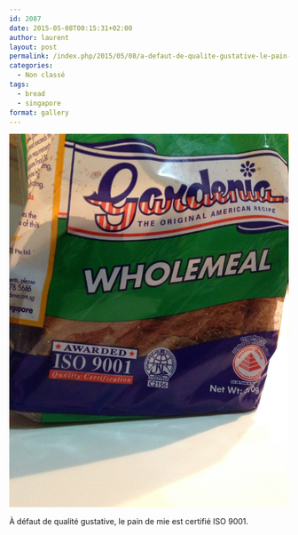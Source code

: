 ```yaml
---
id: 2087
date: 2015-05-08T00:15:31+02:00
author: laurent
layout: post
permalink: /index.php/2015/05/08/a-defaut-de-qualite-gustative-le-pain-de-mie-est/
categories:
  - Non classé
tags:
  - bread
  - singapore
format: gallery
---
```

<img src="/images/2015/05/tumblr_no08pvS55a1uuvt0bo1_1280.jpg" />

À défaut de qualité gustative, le pain de mie est certifié ISO 9001.